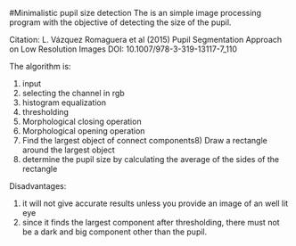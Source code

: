 #Minimalistic pupil size detection
The is an simple image processing program with the objective of detecting the size of the pupil.

Citation:​ L. Vázquez Romaguera et al (2015) Pupil Segmentation Approach on Low Resolution
Images DOI: 10.1007/978-3-319-13117-7_110 

The algorithm is:

1) input
2) selecting the channel in rgb
3) histogram equalization
4) thresholding
5) Morphological closing operation
6) Morphological opening operation
7) Find the largest object of connect components8) Draw a rectangle around the largest object
9) determine the pupil size by calculating the average of the sides of the rectangle

Disadvantages:
1) it will not give accurate results unless you provide an image of an well lit eye
2) since it finds the largest component after thresholding, there must not be a dark and big component other than the pupil.
